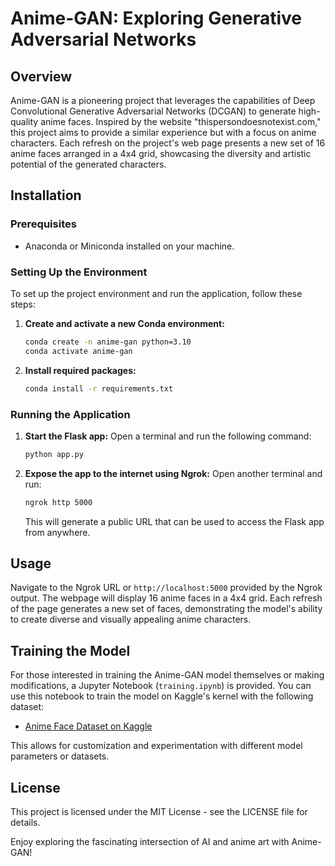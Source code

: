 # Anime-GAN: Exploring Generative Adversarial Networks

## Overview
Anime-GAN is a pioneering project that leverages the capabilities of Deep Convolutional Generative Adversarial Networks (DCGAN) to generate high-quality anime faces. Inspired by the website "thispersondoesnotexist.com," this project aims to provide a similar experience but with a focus on anime characters. Each refresh on the project's web page presents a new set of 16 anime faces arranged in a 4x4 grid, showcasing the diversity and artistic potential of the generated characters.

## Installation

### Prerequisites
- Anaconda or Miniconda installed on your machine.

### Setting Up the Environment
To set up the project environment and run the application, follow these steps:

1. **Create and activate a new Conda environment:**
   ```bash
   conda create -n anime-gan python=3.10
   conda activate anime-gan
   ```

2. **Install required packages:**
   ```bash
   conda install -r requirements.txt
   ```

### Running the Application

1. **Start the Flask app:**
   Open a terminal and run the following command:
   ```bash
   python app.py
   ```

2. **Expose the app to the internet using Ngrok:**
   Open another terminal and run:
   ```bash
   ngrok http 5000
   ```
   This will generate a public URL that can be used to access the Flask app from anywhere.

## Usage
Navigate to the Ngrok URL or `http://localhost:5000` provided by the Ngrok output. The webpage will display 16 anime faces in a 4x4 grid. Each refresh of the page generates a new set of faces, demonstrating the model's ability to create diverse and visually appealing anime characters.

## Training the Model
For those interested in training the Anime-GAN model themselves or making modifications, a Jupyter Notebook (`training.ipynb`) is provided. You can use this notebook to train the model on Kaggle's kernel with the following dataset:
- [Anime Face Dataset on Kaggle](https://www.kaggle.com/datasets/splcher/animefacedataset)

This allows for customization and experimentation with different model parameters or datasets.

## License
This project is licensed under the MIT License - see the LICENSE file for details.

Enjoy exploring the fascinating intersection of AI and anime art with Anime-GAN!